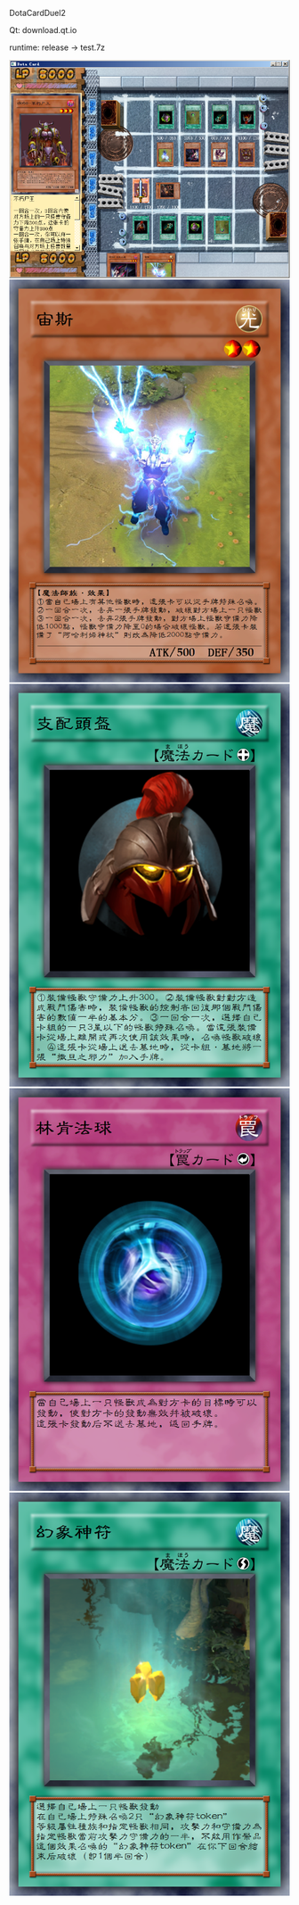 DotaCardDuel2

Qt: download.qt.io

runtime: release -> test.7z


![image](https://raw.githubusercontent.com/abc881858/DotaCardDuel2/master/Clipboard_20181226.png)
![image](https://raw.githubusercontent.com/abc881858/DotaCardDuel2/master/%E5%AE%99%E6%96%AF.bmp)
![image](https://raw.githubusercontent.com/abc881858/DotaCardDuel2/master/%E6%94%AF%E9%85%8D%E5%A4%B4%E7%9B%94.bmp)
![image](https://raw.githubusercontent.com/abc881858/DotaCardDuel2/master/%E6%9E%97%E8%82%AF%E6%B3%95%E7%90%83.bmp)
![image](https://raw.githubusercontent.com/abc881858/DotaCardDuel2/master/%E5%B9%BB%E8%B1%A1%E7%A5%9E%E7%AC%A6.bmp)
